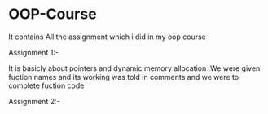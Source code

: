 # OOP-Course
It contains All the assignment which i did in my oop course


Assignment 1:-

It is basicly about pointers and dynamic memory allocation .We were given fuction names and its working was told in comments and we were to complete fuction code  

Assignment 2:-
